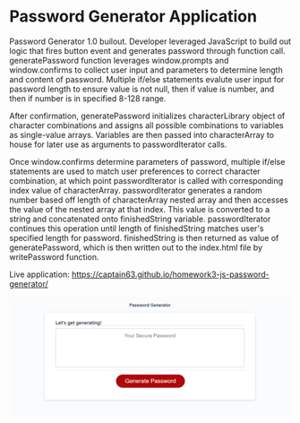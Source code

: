 # Password Generator Application

Password Generator 1.0 builout. Developer leveraged JavaScript to build out logic that fires button event and generates password through function call. generatePassword function leverages window.prompts and window.confirms to collect user input and parameters to determine length and content of password. Multiple if/else statements evalute user input for password length to ensure value is not null, then if value is number, and then if number is in specified 8-128 range. 

After confirmation, generatePassword initializes characterLibrary object of character combinations and assigns all possible combinations to variables as single-value arrays. Variables are then passed into characterArray to house for later use as arguments to passwordIterator calls. 

Once window.confirms determine parameters of password, multiple if/else statements are used to match user preferences to correct character combination, at which point passwordIterator is called with corresponding index value of characterArray. passwordIterator generates a random number based off length of characterArray nested array and then accesses the value of the nested array at that index. This value is converted to a string and concatenated onto finishedString variable. passwordIterator continues this operation until length of finishedString matches user's specified length for password. finishedString is then returned as value of generatePassword, which is then written out to the index.html file by writePassword function.

Live application: https://captain63.github.io/homework3-js-password-generator/

![Screenshot of application interface with generated 60-character password of full characters: lowercase, uppercase, specials, numbers.](./Assets/Images/completed-application.png)